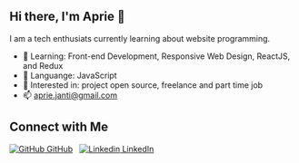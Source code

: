 ## Hi there, I'm Aprie 👋

I am a tech enthusiats currently learning about website programming.
- 🔭 Learning: Front-end Development, Responsive Web Design, ReactJS, and Redux
- 🌱 Languange: JavaScript
- 👯 Interested in: project open source, freelance and part time job
- 📫 aprie.janti@gmail.com


## Connect with Me
[![GitHub](https://i.stack.imgur.com/tskMh.png) GitHub](https://github.com/aprijanti)
&nbsp;
[![Linkedin](https://i.stack.imgur.com/gVE0j.png) LinkedIn]([https://www.linkedin.com/](https://www.linkedin.com/in/aprijanti/))
